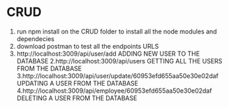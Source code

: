 # CRUD


1.	run npm install on the CRUD folder to install all the node modules and dependecies
2.	download postman to test all the endpoints
		URLS
1. http://localhost:3009/api/user/add           ADDING NEW USER TO THE DATABASE
2.http://localhost:3009/api/users	 GETTING ALL THE USERS FROM THE DATABASE
3.http://localhost:3009/api/user/update/60953efd655aa50e30e02daf		UPDATING A USER FROM THE DATABASE
4.http://localhost:3009/api/employee/60953efd655aa50e30e02daf		DELETING A USER FROM THE DATABASE
